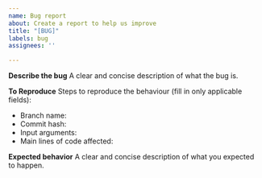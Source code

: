 ```yaml
---
name: Bug report
about: Create a report to help us improve
title: "[BUG]"
labels: bug
assignees: ''

---
```


**Describe the bug**
A clear and concise description of what the bug is.

**To Reproduce**
Steps to reproduce the behaviour (fill in only applicable fields):
- Branch name:
- Commit hash:
- Input arguments: 
- Main lines of code affected:

**Expected behavior**
A clear and concise description of what you expected to happen.
